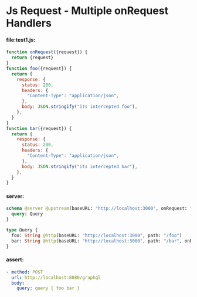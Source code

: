 # Js Request - Multiple onRequest Handlers

#### file:test1.js:

```js @file:test1.js
function onRequest({request}) {
  return {request}
}
function foo({request}) {
  return {
    response: {
      status: 200,
      headers: {
        "Content-Type": "application/json",
      },
      body: JSON.stringify("its intercepted foo"),
    },
  }
}
function bar({request}) {
  return {
    response: {
      status: 200,
      headers: {
        "Content-Type": "application/json",
      },
      body: JSON.stringify("its intercepted bar"),
    },
  }
}
```

#### server:

```graphql @server
schema @server @upstream(baseURL: "http://localhost:3000", onRequest: "foo") @link(type: Script, src: "test1.js") {
  query: Query
}

type Query {
  foo: String @http(baseURL: "http://localhost:3000", path: "/foo")
  bar: String @http(baseURL: "http://localhost:3000", path: "/bar", onRequest: "bar")
}
```

#### assert:

```yml @assert
- method: POST
  url: http://localhost:8080/graphql
  body:
    query: query { foo bar }
```

